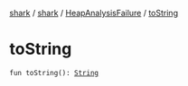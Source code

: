 [shark](../../index.md) / [shark](../index.md) / [HeapAnalysisFailure](index.md) / [toString](./to-string.md)

# toString

`fun toString(): `[`String`](https://kotlinlang.org/api/latest/jvm/stdlib/kotlin/-string/index.html)